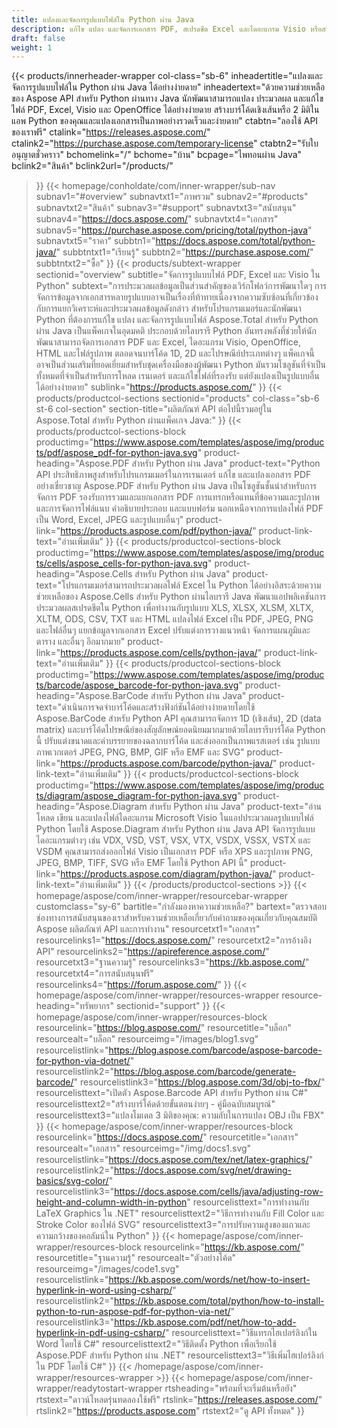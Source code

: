 ```yaml
---
title: แปลงและจัดการรูปแบบไฟล์ใน Python ผ่าน Java
description: แก้ไข แปลง และจัดการเอกสาร PDF, สเปรดชีต Excel และไดอะแกรม Visio หรือสร้างบาร์โค้ด 1D และ 2D ใน Python ผ่าน Java ด้วย Aspose API
draft: false
weight: 1
---
```

{{< products/innerheader-wrapper col-class="sb-6"
  inheadertitle="แปลงและจัดการรูปแบบไฟล์ใน Python ผ่าน Java ได้อย่างง่ายดาย"
  inheadertext="ด้วยความช่วยเหลือของ Aspose API สำหรับ Python ผ่านทาง Java นักพัฒนาสามารถแปลง ประมวลผล และแก้ไขไฟล์ PDF, Excel, Visio และ OpenOffice ได้อย่างง่ายดาย สร้างบาร์โค้ดเชิงเส้นหรือ 2 มิติในแอพ Python ของคุณและแปลงเอกสารเป็นภาพอย่างรวดเร็วและง่ายดาย"
  ctabtn="ลองใช้ API ของเราฟรี"
  ctalink="https://releases.aspose.com/"
  ctalink2="https://purchase.aspose.com/temporary-license"
  ctabtn2="รับใบอนุญาตชั่วคราว"
  bchomelink="/"
  bchome="บ้าน"
  bcpage="ไพทอนผ่าน Java"
  bclink2="สินค้า"
  bclink2url="/products/"
  >}}
  {{< homepage/conholdate/com/inner-wrapper/sub-nav 
subnav1="#overview"
subnavtxt1="ภาพรวม" 
subnav2="#products"
subnavtxt2="สินค้า" 
subnav3="#support"
subnavtxt3="สนับสนุน" 
subnav4="https://docs.aspose.com/"
subnavtxt4="เอกสาร" 
subnav5="https://purchase.aspose.com/pricing/total/python-java"
subnavtxt5="ราคา" 
subbtn1="https://docs.aspose.com/total/python-java/"
subbtntxt1="เรียนรู้"
subbtn2="https://purchase.aspose.com/"
subbtntxt2="ซื้อ"
>}}
   {{< products/subtext-wrapper sectionid="overview" 
   subtitle="จัดการรูปแบบไฟล์ PDF, Excel และ Visio ใน Python"
   subtext="การประมวลผลข้อมูลเป็นส่วนสำคัญของเวิร์กโฟลว์การพัฒนาใดๆ การจัดการข้อมูลจากเอกสารหลายรูปแบบอาจเป็นเรื่องที่ท้าทายเนื่องจากความซับซ้อนที่เกี่ยวข้องกับการแยกวิเคราะห์และประมวลผลข้อมูลดังกล่าว สำหรับโปรแกรมเมอร์และนักพัฒนา Python ที่ต้องการแก้ไข แปลง และจัดการรูปแบบไฟล์ Aspose.Total สำหรับ Python ผ่าน Java เป็นแพ็คเกจในอุดมคติ ประกอบด้วยไลบรารี Python อันทรงพลังที่ช่วยให้นักพัฒนาสามารถจัดการเอกสาร PDF และ Excel, ไดอะแกรม Visio, OpenOffice, HTML และไฟล์รูปภาพ ตลอดจนบาร์โค้ด 1D, 2D และไปรษณีย์ประเภทต่างๆ แพ็คเกจนี้อาจเป็นส่วนเสริมที่ยอดเยี่ยมสำหรับชุดเครื่องมือของผู้พัฒนา Python มันรวมโซลูชันที่จำเป็นทั้งหมดที่จำเป็นสำหรับการโหลด เรนเดอร์ และแก้ไขไฟล์ที่รองรับ แต่ยังแปลงเป็นรูปแบบอื่นได้อย่างง่ายดาย"
   sublink="https://products.aspose.com/"
   >}} 
{{< products/productcol-sections
sectionid="products" 
col-class="sb-6 st-6 col-section"
section-title="ผลิตภัณฑ์ API ต่อไปนี้รวมอยู่ใน Aspose.Total สำหรับ Python ผ่านแพ็คเกจ Java:"
>}}
{{< products/productcol-sections-block
productimg="https://www.aspose.com/templates/aspose/img/products/pdf/aspose_pdf-for-python-java.svg"
product-heading="Aspose.PDF สำหรับ Python ผ่าน Java"
product-text="Python API ประสิทธิภาพสูงสำหรับโปรแกรมเมอร์ในการเรนเดอร์ แก้ไข และแปลงเอกสาร PDF อย่างเชี่ยวชาญ Aspose.PDF สำหรับ Python ผ่าน Java เป็นโซลูชันชั้นนำสำหรับการจัดการ PDF รองรับการรวมและแยกเอกสาร PDF การแทรกหรือแทนที่ข้อความและรูปภาพ และการจัดการไฟล์แนบ คำอธิบายประกอบ และแบบฟอร์ม นอกเหนือจากการแปลงไฟล์ PDF เป็น Word, Excel, JPEG และรูปแบบอื่นๆ"
product-link="https://products.aspose.com/pdf/python-java/"
product-link-text="อ่านเพิ่มเติม"
>}}
{{< products/productcol-sections-block
productimg="https://www.aspose.com/templates/aspose/img/products/cells/aspose_cells-for-python-java.svg"
product-heading="Aspose.Cells สำหรับ Python ผ่าน Java"
product-text="โปรแกรมเมอร์สามารถประมวลผลไฟล์ Excel ใน Python ได้อย่างอิสระด้วยความช่วยเหลือของ Aspose.Cells สำหรับ Python ผ่านไลบรารี Java พัฒนาแอปพลิเคชันการประมวลผลสเปรดชีตใน Python เพื่อทำงานกับรูปแบบ XLS, XLSX, XLSM, XLTX, XLTM, ODS, CSV, TXT และ HTML แปลงไฟล์ Excel เป็น PDF, JPEG, PNG และไฟล์อื่นๆ แยกข้อมูลจากเอกสาร Excel ปรับแต่งการวางแนวหน้า จัดการแผนภูมิและตาราง และอื่นๆ อีกมากมาย"
product-link="https://products.aspose.com/cells/python-java/"
product-link-text="อ่านเพิ่มเติม"
>}}
{{< products/productcol-sections-block
productimg="https://www.aspose.com/templates/aspose/img/products/barcode/aspose_barcode-for-python-java.svg"
product-heading="Aspose.BarCode สำหรับ Python ผ่าน Java"
product-text="ดำเนินการจดจำบาร์โค้ดและสร้างฟังก์ชันได้อย่างง่ายดายโดยใช้ Aspose.BarCode สำหรับ Python API คุณสามารถจัดการ 1D (เชิงเส้น), 2D (data matrix) และบาร์โค้ดไปรษณีย์ของสัญลักษณ์ยอดนิยมมากมายด้วยไลบรารีบาร์โค้ด Python นี้ ปรับแต่งขนาดและคำบรรยายของฉลากบาร์โค้ด และส่งออกเป็นภาพแรสเตอร์ เช่น รูปแบบภาพเวกเตอร์ JPEG, PNG, BMP, GIF หรือ EMF และ SVG"
product-link="https://products.aspose.com/barcode/python-java/"
product-link-text="อ่านเพิ่มเติม"
>}}
{{< products/productcol-sections-block
productimg="https://www.aspose.com/templates/aspose/img/products/diagram/aspose_diagram-for-python-java.svg"
product-heading="Aspose.Diagram สำหรับ Python ผ่าน Java"
product-text="อ่าน โหลด เขียน และแปลงไฟล์ไดอะแกรม Microsoft Visio ในแอปประมวลผลรูปแบบไฟล์ Python โดยใช้ Aspose.Diagram สำหรับ Python ผ่าน Java API จัดการรูปแบบไดอะแกรมต่างๆ เช่น VDX, VSD, VST, VSX, VTX, VSDX, VSSX, VSTX และ VSDM คุณสามารถส่งออกไฟล์ Visio เป็นเอกสาร PDF หรือ XPS และรูปภาพ PNG, JPEG, BMP, TIFF, SVG หรือ EMF โดยใช้ Python API นี้"
product-link="https://products.aspose.com/diagram/python-java/"
product-link-text="อ่านเพิ่มเติม"
>}}
{{< /products/productcol-sections >}}
{{< homepage/aspose/com/inner-wrapper/resourcebar-wrapper
customclass="sy-6"
bartitle="กำลังมองหาความช่วยเหลือ?"
bartext="ตรวจสอบช่องทางการสนับสนุนของเราสำหรับความช่วยเหลือเกี่ยวกับคำถามของคุณเกี่ยวกับคุณสมบัติ Aspose ผลิตภัณฑ์ API และการทำงาน"
resourcetxt1="เอกสาร"
resourcelinks1="https://docs.aspose.com/"
resourcetxt2="การอ้างอิง API"
resourcelinks2="https://apireference.aspose.com/"
resourcetxt3="ฐานความรู้"
resourcelinks3="https://kb.aspose.com/"
resourcetxt4="การสนับสนุนฟรี"
resourcelinks4="https://forum.aspose.com/"
>}}
{{< homepage/aspose/com/inner-wrapper/resources-wrapper
resource-heading="ทรัพยากร"
sectionid="support"
>}}
{{< homepage/aspose/com/inner-wrapper/resources-block
resourcelink="https://blog.aspose.com/"
resourcetitle="บล็อก"
resourcealt="บล็อก"
resourceimg="/images/blog1.svg"
resourcelistlink="https://blog.aspose.com/barcode/aspose-barcode-for-python-via-dotnet/"
resourcelistlink2="https://blog.aspose.com/barcode/generate-barcode/"
resourcelistlink3="https://blog.aspose.com/3d/obj-to-fbx/"
resourcelisttext="เปิดตัว Aspose.Barcode API สำหรับ Python ผ่าน C#"
resourcelisttext2="สร้างบาร์โค้ดด้วยขั้นตอนง่ายๆ - คู่มือฉบับสมบูรณ์"
resourcelisttext3="แปลงโมเดล 3 มิติของคุณ: ความลับในการแปลง OBJ เป็น FBX"
>}}
{{< homepage/aspose/com/inner-wrapper/resources-block
resourcelink="https://docs.aspose.com/"
resourcetitle="เอกสาร"
resourcealt="เอกสาร"
resourceimg="/img/docs1.svg"
resourcelistlink="https://docs.aspose.com/tex/net/latex-graphics/"
resourcelistlink2="https://docs.aspose.com/svg/net/drawing-basics/svg-color/"
resourcelistlink3="https://docs.aspose.com/cells/java/adjusting-row-height-and-column-width-in-python"
resourcelisttext="การทำงานกับ LaTeX Graphics ใน .NET"
resourcelisttext2="วิธีการทำงานกับ Fill Color และ Stroke Color ของไฟล์ SVG"
resourcelisttext3="การปรับความสูงของแถวและความกว้างของคอลัมน์ใน Python"
>}}
{{< homepage/aspose/com/inner-wrapper/resources-block
resourcelink="https://kb.aspose.com/"
resourcetitle="ฐานความรู้"
resourcealt="ตัวอย่างโค้ด"
resourceimg="/images/code1.svg"
resourcelistlink="https://kb.aspose.com/words/net/how-to-insert-hyperlink-in-word-using-csharp/"
resourcelistlink2="https://kb.aspose.com/total/python/how-to-install-python-to-run-aspose-pdf-for-python-via-net/"
resourcelistlink3="https://kb.aspose.com/pdf/net/how-to-add-hyperlink-in-pdf-using-csharp/"
resourcelisttext="วิธีแทรกไฮเปอร์ลิงก์ใน Word โดยใช้ C#"
resourcelisttext2="วิธีติดตั้ง Python เพื่อเรียกใช้ Aspose.PDF สำหรับ Python ผ่าน .NET"
resourcelisttext3="วิธีเพิ่มไฮเปอร์ลิงก์ใน PDF โดยใช้ C#"
>}}
{{< /homepage/aspose/com/inner-wrapper/resources-wrapper >}}
{{< homepage/aspose/com/inner-wrapper/readytostart-wrapper
rtsheading="พร้อมที่จะเริ่มต้นหรือยัง"
rtstext="ดาวน์โหลดรุ่นทดลองใช้ฟรี"
rtslink="https://releases.aspose.com/"
rtslink2="https://products.aspose.com"
rtstext2="ดู API ทั้งหมด"
>}}
